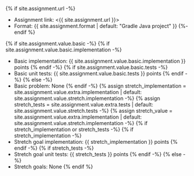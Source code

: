 {% if site.assignment.url -%}
* Assignment link: <{{ site.assignment.url }}>
* Format: {{ site.assignment.format | default: "Gradle Java project" }}
{%- endif %}

{% if site.assignment.value.basic -%}
{% if site.assignment.value.basic.implementation -%}
* Basic implementation: {{ site.assignment.value.basic.implementation }} points
{% endif -%}
{% if site.assignment.value.basic.tests -%}
* Basic unit tests: {{ site.assignment.value.basic.tests }} points
{% endif -%}
{% else -%}
* Basic problem: None
{% endif -%}
{% assign stretch_implementation = site.assignment.value.extra.implementation | default: site.assignment.value.stretch.implementation -%}
{% assign stretch_tests = site.assignment.value.extra.tests | default: site.assignment.value.stretch.tests -%}
{% assign stretch_value = site.assignment.value.extra.implementation | default: site.assignment.value.stretch.implementation -%}
{% if stretch_implementation or stretch_tests -%}
{% if stretch_implementation -%}
* Stretch goal implementation: {{ stretch_implementation }} points
{% endif -%}
{% if stretch_tests -%}
* Stretch goal unit tests: {{ stretch_tests }} points
{% endif -%}
{% else -%}
* Stretch goals: None
{% endif %}
